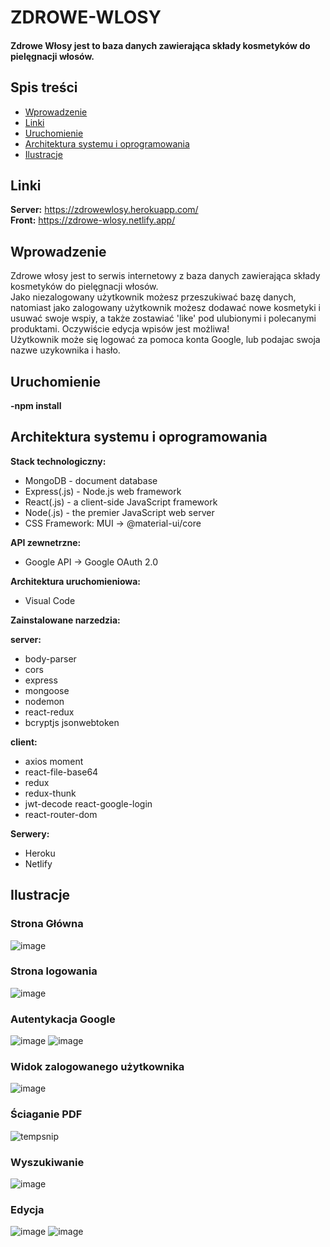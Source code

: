 # ZDROWE-WLOSY
#### Zdrowe Włosy jest to baza danych zawierająca składy kosmetyków do pielęgnacji włosów. 

## Spis treści 
* [Wprowadzenie](#wprowadzenie)
* [Linki](#linki)
* [Uruchomienie](#uruchomienie)
* [Architektura systemu i oprogramowania](#architektura-systemu-i-oprogramowania)
* [Ilustracje](#ilustracje)


## Linki 

<b>Server:</b> https://zdrowewlosy.herokuapp.com/ 
<br/>
<b>Front:</b> https://zdrowe-wlosy.netlify.app/

## Wprowadzenie 
 
Zdrowe włosy jest to serwis internetowy z baza danych zawierająca składy kosmetyków do pielęgnacji włosów.<br/>
Jako niezalogowany użytkownik możesz przeszukiwać bazę danych, natomiast jako zalogowany użytkownik 
możesz dodawać nowe kosmetyki i usuwać swoje wspiy, a także zostawiać 'like' pod ulubionymi i polecanymi produktami. Oczywiście edycja wpisów jest możliwa! <br/>
Użytkownik może się logować za pomoca konta Google, lub podajac swoja nazwe uzykownika i hasło.<br/>


## Uruchomienie

<b>-npm install</b>

## Architektura systemu i oprogramowania 

**Stack technologiczny:**
* MongoDB - document database
* Express(.js) - Node.js web framework
* React(.js) - a client-side JavaScript framework
* Node(.js) - the premier JavaScript web server
* CSS Framework: MUI -> @material-ui/core

**API zewnetrzne:**
* Google API -> Google OAuth 2.0 

**Architektura uruchomieniowa:**
* Visual Code

**Zainstalowane narzedzia:**

<b>server:</b>
* body-parser 
* cors 
* express 
* mongoose 
* nodemon
* react-redux
* bcryptjs jsonwebtoken

<b>client:</b>
* axios moment 
* react-file-base64
* redux 
* redux-thunk
* jwt-decode react-google-login
* react-router-dom

**Serwery:**
* Heroku
* Netlify

## Ilustracje
### Strona Główna
![image](https://user-images.githubusercontent.com/35393983/152700417-07da38cf-3658-488a-a8a1-3fce29efcbd9.png)
### Strona logowania
![image](https://user-images.githubusercontent.com/35393983/152699107-bf0f9772-8391-41b2-84fd-de4293a16c40.png)
### Autentykacja Google
![image](https://user-images.githubusercontent.com/35393983/152699636-3c4d675e-594e-4f74-84af-f64a3232ad32.png)
![image](https://user-images.githubusercontent.com/35393983/152699645-a0247604-30e9-4074-8689-38aa7b5a6a64.png)
### Widok zalogowanego użytkownika
![image](https://user-images.githubusercontent.com/35393983/152699131-3801bb29-e69a-4a9e-8633-322534cfae73.png)
### Ściaganie PDF
![tempsnip](https://user-images.githubusercontent.com/35393983/152699209-e220dcde-faae-4f09-9203-1d3829349d0e.png)
### Wyszukiwanie
![image](https://user-images.githubusercontent.com/35393983/152699236-50de1dd9-b4f1-4f46-b3cf-463a762c1177.png)
### Edycja
![image](https://user-images.githubusercontent.com/35393983/152700349-3fe8d960-9dc4-4c78-a796-140d0c8763f5.png)
![image](https://user-images.githubusercontent.com/35393983/152700359-b5266308-00cc-41e0-adf4-a840dcb94cf8.png)



  
